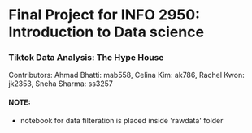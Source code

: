 # Final Project for INFO 2950: Introduction to Data science

### Tiktok Data Analysis: The Hype House

Contributors: Ahmad Bhatti: mab558, Celina Kim: ak786, Rachel Kwon: jk2353, Sneha Sharma: ss3257

#### NOTE:
- notebook for data filteration is placed inside 'rawdata' folder
